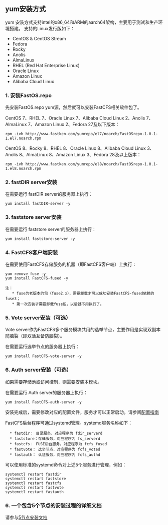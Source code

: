 
## yum安装方式

yum 安装方式支持intel的x86_64和ARM的aarch64架构，主要用于测试和生产环境搭建。
支持的Linux发行版如下：
* CentOS & CentOS Stream
* Fedora
* Rocky
* Anolis
* AlmaLinux
* RHEL (Red Hat Enterprise Linux)
* Oracle Linux
* Amazon Linux
* Alibaba Cloud Linux

### 1. 安装FastOS.repo

先安装FastOS.repo yum源，然后就可以安装FastCFS相关软件包了。

CentOS 7、RHEL 7、Oracle Linux 7、Alibaba Cloud Linux 2、Anolis 7、AlmaLinux 7、Amazon Linux 2、Fedora 27及以下版本：
```
rpm -ivh http://www.fastken.com/yumrepo/el7/noarch/FastOSrepo-1.0.1-1.el7.noarch.rpm
```

CentOS 8、Rocky 8、RHEL 8、Oracle Linux 8、Alibaba Cloud Linux 3、Anolis 8、AlmaLinux 8、Amazon Linux 3、Fedora 28及以上版本：
```
rpm -ivh http://www.fastken.com/yumrepo/el8/noarch/FastOSrepo-1.0.1-1.el8.noarch.rpm
```

### 2. fastDIR server安装

在需要运行 fastDIR server的服务器上执行：
```
yum install fastDIR-server -y
```

### 3. faststore server安装

在需要运行 faststore server的服务器上执行：
```
yum install faststore-server -y
```

### 4. FastCFS客户端安装

在需要使用FastCFS存储服务的机器（即FastCFS客户端）上执行：
```
yum remove fuse -y
yum install FastCFS-fused -y

注：
   * fuse为老版本的包（fuse2.x），需要卸载才可以成功安装FastCFS-fused依赖的fuse3；
   * 第一次安装才需要卸载fuse包，以后就不用执行了。
```

### 5. Vote server安装（可选）

Vote server作为FastCFS多个服务模块共用的选举节点，主要作用是实现双副本防脑裂（即双活互备防脑裂）。

在需要运行选举节点的服务器上执行：
```
yum install FastCFS-vote-server -y
```

### 6. Auth server安装（可选）

如果需要存储池或访问控制，则需要安装本模块。

在需要运行 Auth server的服务器上执行：
```
yum install FastCFS-auth-server -y
```

安装完成后，需要修改对应的配置文件，服务才可以正常启动。请参阅[配置指南](CONFIGURE-zh_CN.md)

FastCFS后台程序可通过systemd管理。systemd服务名称如下：
```
  * fastdir： 目录服务，对应程序为 fdir_serverd
  * faststore：存储服务，对应程序为 fs_serverd
  * fastcfs： FUSE后台服务，对应程序为 fcfs_fused
  * fastvote： 选举节点，对应程序为 fcfs_voted
  * fastauth： 认证服务，对应程序为 fcfs_authd
```

可以使用标准的systemd命令对上述5个服务进行管理，例如：
```
systemctl restart fastdir
systemctl restart faststore
systemctl restart fastcfs
systemctl restart fastvote
systemctl restart fastauth
```
### 6. 一个包含5个节点的安装过程的详细文档
请参与[5节点安装文档](YUMINSTALL-Diy-5nodes-zh_CN.md)
